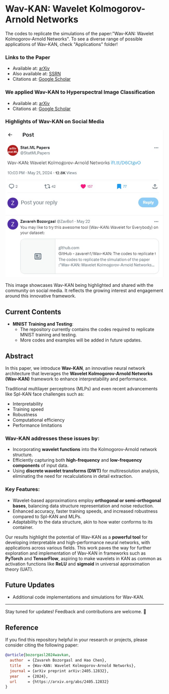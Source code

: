 # Wav-KAN: Wavelet Kolmogorov-Arnold Networks
The codes to replicate the simulations of the paper:"Wav-KAN: Wavelet Kolmogorov-Arnold Networks". To see a diverse range of possible applications of Wav-KAN, check "Applications" folder!

### Links to the Paper
- Available at: [arXiv](https://arxiv.org/abs/2405.12832)
- Also available at: [SSRN](https://papers.ssrn.com/sol3/papers.cfm?abstract_id=4835325)
- Citations at: [Google Scholar](https://scholar.google.com/scholar?hl=en&as_sdt=0%2C13&q=Wav-kan%3A+Wavelet+kolmogorov-arnold+networks&btnG=)

### We applied Wav-KAN to Hyperspectral Image Classification
- Available at: [arXiv](https://arxiv.org/abs/2406.07869)
- Citations at: [Google Scholar](https://scholar.google.com/scholar?hl=en&as_sdt=0%2C13&q=arxiv+%2B+%22Unveiling+the+Power+of+Wavelets%3A+A+Wavelet-based+Kolmogorov-Arnold+Network+for+Hyperspectral+Image+Classification%22&btnG=)
### Highlights of Wav-KAN on Social Media
![View on X](Images/wav-kan.jpg) 

This image showcases Wav-KAN being highlighted and shared with the community on social media. It reflects the growing interest and engagement around this innovative framework.

## Current Contents
- **MNIST Training and Testing**:
  - The repository currently contains the codes required to replicate MNIST training and testing.
  - More codes and examples will be added in future updates.

## Abstract
In this paper, we introduce **Wav-KAN**, an innovative neural network architecture that leverages the **Wavelet Kolmogorov-Arnold Networks (Wav-KAN)** framework to enhance interpretability and performance.

Traditional multilayer perceptrons (MLPs) and even recent advancements like Spl-KAN face challenges such as:
- Interpretability
- Training speed
- Robustness
- Computational efficiency
- Performance limitations

### Wav-KAN addresses these issues by:
- Incorporating **wavelet functions** into the Kolmogorov-Arnold network structure.
- Efficiently capturing both **high-frequency** and **low-frequency components** of input data.
- Using **discrete wavelet transforms (DWT)** for multiresolution analysis, eliminating the need for recalculations in detail extraction.

### Key Features:
- Wavelet-based approximations employ **orthogonal or semi-orthogonal bases**, balancing data structure representation and noise reduction.
- Enhanced accuracy, faster training speeds, and increased robustness compared to Spl-KAN and MLPs.
- Adaptability to the data structure, akin to how water conforms to its container.

Our results highlight the potential of Wav-KAN as a **powerful tool** for developing interpretable and high-performance neural networks, with applications across various fields. This work paves the way for further exploration and implementation of Wav-KAN in frameworks such as **PyTorch** and **TensorFlow**, aspiring to make wavelets in KAN as common as activation functions like **ReLU** and **sigmoid** in universal approximation theory (UAT).

## Future Updates
- Additional code implementations and simulations for Wav-KAN.


---

Stay tuned for updates! Feedback and contributions are welcome. 🚀


## Reference

If you find this repository helpful in your research or projects, please consider citing the following paper:

```bibtex
@article{bozorgasl2024wavkan,
  author  = {Zavareh Bozorgasl and Hao Chen},
  title   = {Wav-KAN: Wavelet Kolmogorov-Arnold Networks},
  journal = {arXiv preprint arXiv:2405.12832},
  year    = {2024},
  url     = {https://arxiv.org/abs/2405.12832}
}
